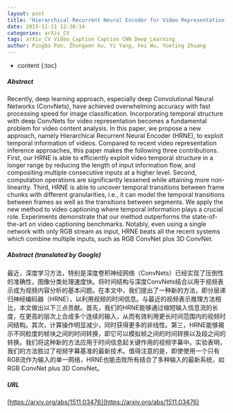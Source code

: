 ```yaml
---
layout: post
title: 'Hierarchical Recurrent Neural Encoder for Video Representation with Application to Captioning'
date: 2015-11-11 12:38:14
categories: arXiv_CV
tags: arXiv_CV Video_Caption Caption CNN Deep_Learning
author: Pingbo Pan, Zhongwen Xu, Yi Yang, Fei Wu, Yueting Zhuang
---
```


* content
{:toc}

##### Abstract
Recently, deep learning approach, especially deep Convolutional Neural Networks (ConvNets), have achieved overwhelming accuracy with fast processing speed for image classification. Incorporating temporal structure with deep ConvNets for video representation becomes a fundamental problem for video content analysis. In this paper, we propose a new approach, namely Hierarchical Recurrent Neural Encoder (HRNE), to exploit temporal information of videos. Compared to recent video representation inference approaches, this paper makes the following three contributions. First, our HRNE is able to efficiently exploit video temporal structure in a longer range by reducing the length of input information flow, and compositing multiple consecutive inputs at a higher level. Second, computation operations are significantly lessened while attaining more non-linearity. Third, HRNE is able to uncover temporal transitions between frame chunks with different granularities, i.e., it can model the temporal transitions between frames as well as the transitions between segments. We apply the new method to video captioning where temporal information plays a crucial role. Experiments demonstrate that our method outperforms the state-of-the-art on video captioning benchmarks. Notably, even using a single network with only RGB stream as input, HRNE beats all the recent systems which combine multiple inputs, such as RGB ConvNet plus 3D ConvNet.

##### Abstract (translated by Google)
最近，深度学习方法，特别是深度卷积神经网络（ConvNets）已经实现了压倒性的准确性，图像分类处理速度快。将时间结构与深度ConvNets结合以用于视频表示成为视频内容分析的基本问题。在本文中，我们提出了一种新的方法，即分层递归神经编码器（HRNE），以利用视频的时间信息。与最近的视频表示推理方法相比，本文做出以下三点贡献。首先，我们的HRNE能够通过缩短输入信息流的长度，在更高的层次上合成多个连续的输入，从而有效利用更长时间范围内的视频时间结构。其次，计算操作明显减少，同时获得更多的非线性。第三，HRNE能够揭示不同粒度的帧块之间的时间转换，即它可以模拟帧之间的时间转换以及段之间的转换。我们将这种新的方法应用于时间信息起关键作用的视频字幕中。实验表明，我们的方法胜过了视频字幕基准的最新技术。值得注意的是，即使使用一个只有RGB流作为输入的单一网络，HRNE也能击败所有结合了多种输入的最新系统，如RGB ConvNet plus 3D ConvNet。

##### URL
[https://arxiv.org/abs/1511.03476](https://arxiv.org/abs/1511.03476)

